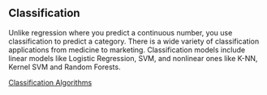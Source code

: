 ## Classification
Unlike regression where you predict a continuous number, you use classification to predict a category. There is a wide variety of classification applications from medicine to marketing. Classification models include linear models like Logistic Regression, SVM, and nonlinear ones like K-NN, Kernel SVM and Random Forests.

[Classification Algorithms](https://github.com/vgorbic1/data-science/tree/master/Machine%20Learning/classification)
